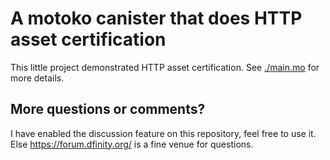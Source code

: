 A motoko canister that does HTTP asset certification
====================================================

This little project demonstrated HTTP asset certification. See
[./main.mo](./main.mo) for more details.


More questions or comments?
---------------------------

I have enabled the discussion feature on this repository, feel free to use it.
Else <https://forum.dfinity.org/> is a fine venue for questions.

